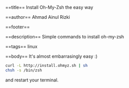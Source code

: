 ==title==
Install Oh-My-Zsh the easy way

==author==
Ahmad Ainul Rizki

==footer==


==description==
Simple commands to install oh-my-zsh

==tags==
linux

==body==
It's almost embarrasingly easy :)

```bash
curl -L http://install.ohmyz.sh | sh
chsh -s /bin/zsh
```

and restart your terminal.
